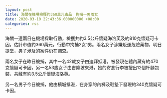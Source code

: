```yaml
---
layout: post
title: 海關在機場檢獲約360萬元毒品　拘捕一男兩女
date: 2020-03-10 22:43:36.000000000 +08:00
categories: rss
---
```


海關一連兩日在機場採取行動，檢獲共約3.5公斤懷疑海洛英及約810克懷疑可卡因，估計市值約360萬元，行動中拘捕2女1男。兩名女子涉嫌販運危險藥物，明日提堂，男子涉及的案件仍在調查。

兩名女子在昨日被捕，其中一名42歲女子由迪拜抵港，被發現在體內藏有約470克懷疑可卡因，另一名53歲女子由吉隆坡來港，她的寄倉行李被搜出12個杯麵包裝，共藏有約3.5公斤懷疑海洛英。

另一名男子今日被捕，他由檳城抵港，在身穿的內褲及鞋墊下發現約340克懷疑可卡因。
